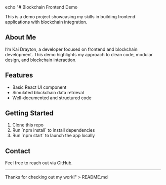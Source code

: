 echo "# Blockchain Frontend Demo

This is a demo project showcasing my skills in building frontend applications with blockchain integration.

## About Me

I’m Kai Drayton, a developer focused on frontend and blockchain development. This demo highlights my approach to clean code, modular design, and blockchain interaction.

## Features

- Basic React UI component  
- Simulated blockchain data retrieval  
- Well-documented and structured code

## Getting Started

1. Clone this repo  
2. Run \`npm install\` to install dependencies  
3. Run \`npm start\` to launch the app locally

## Contact

Feel free to reach out via GitHub.

---

Thanks for checking out my work!" > README.md
